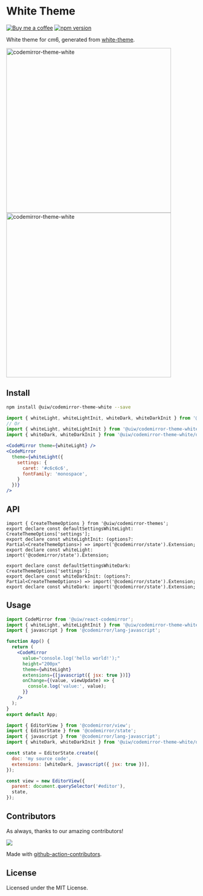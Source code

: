 <!--rehype:ignore:start-->

# White Theme

<!--rehype:ignore:end-->

[![Buy me a coffee](https://img.shields.io/badge/Buy%20me%20a%20coffee-048754?logo=buymeacoffee)](https://jaywcjlove.github.io/#/sponsor)
[![npm version](https://img.shields.io/npm/v/@uiw/codemirror-theme-white.svg)](https://www.npmjs.com/package/@uiw/codemirror-theme-white)

White theme for cm6, generated from [white-theme](https://github.com/xthezealot/white-theme-vscode/tree/master/themes).

<a href="https://uiwjs.github.io/react-codemirror/#/theme/data/white/dark">
  <img width="436" alt="codemirror-theme-white" src="https://github.com/uiwjs/react-codemirror/assets/1680273/dc3227c3-66c8-4df2-bc6b-efb7849fbaf2">
</a>

<a href="https://uiwjs.github.io/react-codemirror/#/theme/data/white/light">
  <img width="436" alt="codemirror-theme-white" src="https://github.com/uiwjs/react-codemirror/assets/1680273/c3954eba-b7ca-4293-b6f3-853ab988b38e">
</a>

## Install

```bash
npm install @uiw/codemirror-theme-white --save
```

```jsx
import { whiteLight, whiteLightInit, whiteDark, whiteDarkInit } from '@uiw/codemirror-theme-white';
// Or
import { whiteLight, whiteLightInit } from '@uiw/codemirror-theme-white/light';
import { whiteDark, whiteDarkInit } from '@uiw/codemirror-theme-white/dark';

<CodeMirror theme={whiteLight} />
<CodeMirror
  theme={whiteLight({
    settings: {
      caret: '#c6c6c6',
      fontFamily: 'monospace',
    }
  })}
/>
```

## API

```tsx
import { CreateThemeOptions } from '@uiw/codemirror-themes';
export declare const defaultSettingsWhiteLight: CreateThemeOptions['settings'];
export declare const whiteLightInit: (options?: Partial<CreateThemeOptions>) => import('@codemirror/state').Extension;
export declare const whiteLight: import('@codemirror/state').Extension;

export declare const defaultSettingsWhiteDark: CreateThemeOptions['settings'];
export declare const whiteDarkInit: (options?: Partial<CreateThemeOptions>) => import('@codemirror/state').Extension;
export declare const whiteDark: import('@codemirror/state').Extension;
```

## Usage

```jsx
import CodeMirror from '@uiw/react-codemirror';
import { whiteLight, whiteLightInit } from '@uiw/codemirror-theme-white/light';
import { javascript } from '@codemirror/lang-javascript';

function App() {
  return (
    <CodeMirror
      value="console.log('hello world!');"
      height="200px"
      theme={whiteLight}
      extensions={[javascript({ jsx: true })]}
      onChange={(value, viewUpdate) => {
        console.log('value:', value);
      }}
    />
  );
}
export default App;
```

```js
import { EditorView } from '@codemirror/view';
import { EditorState } from '@codemirror/state';
import { javascript } from '@codemirror/lang-javascript';
import { whiteDark, whiteDarkInit } from '@uiw/codemirror-theme-white/dark';

const state = EditorState.create({
  doc: 'my source code',
  extensions: [whiteDark, javascript({ jsx: true })],
});

const view = new EditorView({
  parent: document.querySelector('#editor'),
  state,
});
```

## Contributors

As always, thanks to our amazing contributors!

<a href="https://github.com/uiwjs/react-codemirror/graphs/contributors">
  <img src="https://uiwjs.github.io/react-codemirror/CONTRIBUTORS.svg" />
</a>

Made with [github-action-contributors](https://github.com/jaywcjlove/github-action-contributors).

## License

Licensed under the MIT License.
